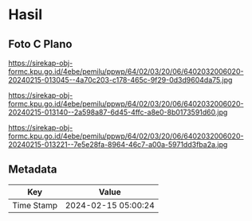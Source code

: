 # Hasil

## Foto C Plano

https://sirekap-obj-formc.kpu.go.id/4ebe/pemilu/ppwp/64/02/03/20/06/6402032006020-20240215-013045--4a70c203-c178-465c-9f29-0d3d9604da75.jpg

https://sirekap-obj-formc.kpu.go.id/4ebe/pemilu/ppwp/64/02/03/20/06/6402032006020-20240215-013140--2a598a87-6d45-4ffc-a8e0-8b0173591d60.jpg

https://sirekap-obj-formc.kpu.go.id/4ebe/pemilu/ppwp/64/02/03/20/06/6402032006020-20240215-013221--7e5e28fa-8964-46c7-a00a-5971dd3fba2a.jpg


## Metadata

| Key        | Value               |
| ---------- | ------------------- |
| Time Stamp | 2024-02-15 05:00:24 |



